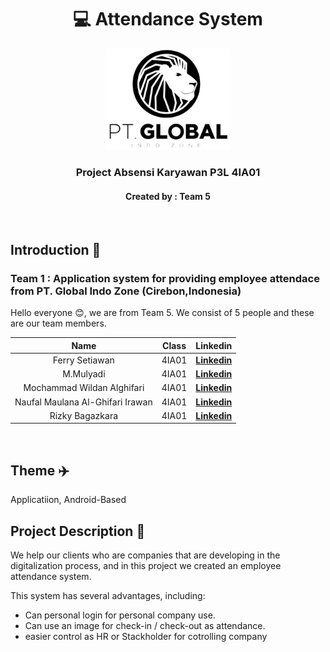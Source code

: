 <h1 align="center">💻 Attendance System</h1>
<p align="center">
  <img src="profile/PT.BIZ - RemoveBG.png" alt="Logo" width="200" height="162.3">
</p>
<h3 align="center">Project Absensi Karyawan P3L 4IA01</h3>
<h4 align="center">Created by : Team 5</h4>
<br>

## Introduction 👋

### Team 1 : Application system for providing employee attendace from PT. Global Indo Zone (Cirebon,Indonesia)

Hello everyone 😊, we are from Team 5. We consist of 5 people and these are our team members.

|               Name                |     Class     |                               Linkedin                                  |
| :-------------------------------: | :-----------: | :---------------------------------------------------------------------: |
|    Ferry Setiawan     |     4IA01     | [**Linkedin**](-) |
|    M.Mulyadi     |     4IA01     | [**Linkedin**](-) |
|    Mochammad Wildan Alghifari     |     4IA01     | [**Linkedin**](https://www.linkedin.com/in/mochammad-wildan-alghifari/) |
|    Naufal Maulana Al-Ghifari Irawan     |     4IA01     | [**Linkedin**](https://www.linkedin.com/in/irawanaufal29/) |
|    Rizky Bagazkara     |     4IA01     | [**Linkedin**](https://www.linkedin.com/in/rizky-bagaskara-61896917a) |

<br>

## Theme ✈️

Applicatiion, Android-Based

## Project Description 📕

We help our clients who are companies that are developing in the digitalization process, and in this project we created an employee attendance system.

This system has several advantages, including:
* Can personal login for personal company use.
* Can use an image for check-in / check-out as attendance.
* easier control as HR or Stackholder for cotrolling company
